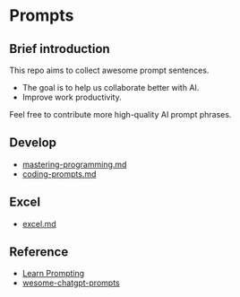 # Prompts

## Brief introduction

This repo aims to collect awesome prompt sentences.


* The goal is to help us collaborate better with AI.
* Improve work productivity.


Feel free to contribute more high-quality AI prompt phrases.


## Develop
 
 * [mastering-programming.md](./mastering-programming.md)
 * [coding-prompts.md](./coding-prompts.md)

## Excel

 * [excel.md](./excel.md)



## Reference

* [Learn Prompting](https://learnprompting.org/zh-Hans/docs/intro)
* [wesome-chatgpt-prompts]([https://learnprompting.org/zh-Hans/docs/intro](https://github.com/f/awesome-chatgpt-prompts))
